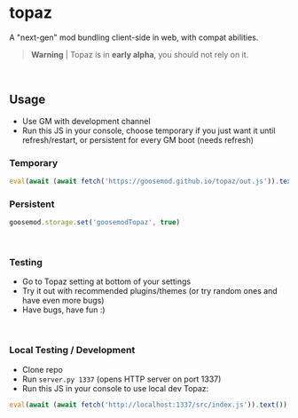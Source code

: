 # topaz
A "next-gen" mod bundling client-side in web, with compat abilities.

> **Warning** |
> Topaz is in **early alpha**, you should not rely on it.

<br>

## Usage

- Use GM with development channel
- Run this JS in your console, choose temporary if you just want it until refresh/restart, or persistent for every GM boot (needs refresh)

### Temporary
```js
eval(await (await fetch('https://goosemod.github.io/topaz/out.js')).text())
```

### Persistent
```js
goosemod.storage.set('goosemodTopaz', true)
```

<br>

### Testing

- Go to Topaz setting at bottom of your settings
- Try it out with recommended plugins/themes (or try random ones and have even more bugs)
- Have bugs, have fun :)

<br>

### Local Testing / Development
- Clone repo
- Run `server.py 1337` (opens HTTP server on port 1337)
- Run this JS in your console to use local dev Topaz:
```js
eval(await (await fetch('http://localhost:1337/src/index.js')).text())
```